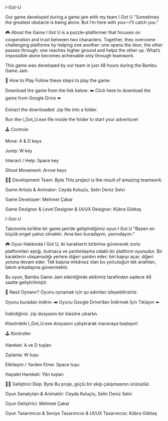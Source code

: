I-Got-U

Our game developed during a game jam with my team
I Got U
"Sometimes the greatest obstacle is being alone. But I’m here with you—I’ll catch you."

🎮 About the Game
I Got U is a puzzle-platformer that focuses on cooperation and trust between two characters. Together, they overcome challenging platforms by helping one another: one opens the door, the other passes through; one reaches higher ground and helps the other up. What’s impossible alone becomes achievable only through teamwork.

This game was developed by our team in just 48 hours during the Bambu Game Jam.

🚀 How to Play
Follow these steps to play the game:

Download the game from the link below:
➡️ Click here to download the game from Google Drive ⬅️

Extract the downloaded .zip file into a folder.

Run the I_Got_U.exe file inside the folder to start your adventure!

🕹️ Controls

Move: A & D keys

Jump: W key

Interact / Help: Space key

Ghost Movement: Arrow keys

🧑‍💻 Development Team: Byte
This project is the result of amazing teamwork.

Game Artists & Animator: Ceyda Kuluçlu, Selin Deniz Selvi

Game Developer: Mehmet Çakar

Game Designer & Level Designer & UI/UX Designer: Kübra Göktaş

I-Got-U

Takımımla birlikte bir game jam’de geliştirdiğimiz oyun
I Got U
"Bazen en büyük engel yalnız olmaktır. Ama ben buradayım, yanındayım."

🎮 Oyun Hakkında
I Got U, iki karakterin birbirine güvenerek zorlu platformları aştığı, bulmaca ve yardımlaşma odaklı bir platform oyunudur.
Bir karakterin ulaşamadığı yerlere diğeri yardım eder; biri kapıyı açar, diğeri yoluna devam eder.
Tek başına imkânsız olan bu yolculuğun tek anahtarı, takım arkadaşına güvenmektir.

Bu oyun, Bambu Game Jam etkinliğinde ekibimiz tarafından sadece 48 saatte geliştirilmiştir.

🚀 Nasıl Oynanır?
Oyunu oynamak için şu adımları izleyebilirsiniz:

Oyunu buradan indirin:
➡️ Oyunu Google Drive’dan İndirmek İçin Tıklayın ⬅️

İndirdiğiniz .zip dosyasını bir klasöre çıkartın.

Klasördeki I_Got_U.exe dosyasını çalıştırarak maceraya başlayın!

🕹️ Kontroller

Hareket: A ve D tuşları

Zıplama: W tuşu

Etkileşim / Yardım Etme: Space tuşu

Hayalet Hareketi: Yön tuşları

🧑‍💻 Geliştirici Ekip: Byte
Bu proje, güçlü bir ekip çalışmasının ürünüdür.

Oyun Sanatçıları & Animatör: Ceyda Kuluçlu, Selin Deniz Selvi

Oyun Geliştirici: Mehmet Çakar

Oyun Tasarımcısı & Seviye Tasarımcısı & UI/UX Tasarımcısı: Kübra Göktaş
